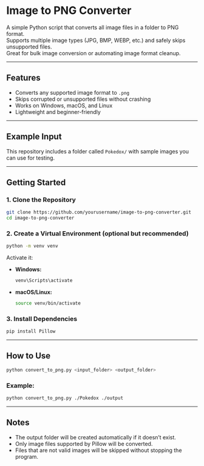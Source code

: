 # Image to PNG Converter

A simple Python script that converts all image files in a folder to PNG format.  
Supports multiple image types (JPG, BMP, WEBP, etc.) and safely skips unsupported files.  
Great for bulk image conversion or automating image format cleanup.

---

## Features

- Converts any supported image format to `.png`
- Skips corrupted or unsupported files without crashing
- Works on Windows, macOS, and Linux
- Lightweight and beginner-friendly

---

## Example Input

This repository includes a folder called `Pokedox/` with sample images you can use for testing.

---

## Getting Started

### 1. Clone the Repository

```bash
git clone https://github.com/yourusername/image-to-png-converter.git
cd image-to-png-converter
```

### 2. Create a Virtual Environment (optional but recommended)

```bash
python -m venv venv
```

Activate it:

- **Windows:**
  ```bash
  venv\Scripts\activate
  ```

- **macOS/Linux:**
  ```bash
  source venv/bin/activate
  ```

### 3. Install Dependencies

```bash
pip install Pillow
```

---

## How to Use

```bash
python convert_to_png.py <input_folder> <output_folder>
```

### Example:

```bash
python convert_to_png.py ./Pokedox ./output
```

---

## Notes

- The output folder will be created automatically if it doesn’t exist.
- Only image files supported by Pillow will be converted.
- Files that are not valid images will be skipped without stopping the program.
